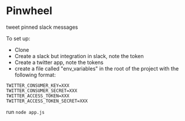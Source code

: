 # Pinwheel
tweet pinned slack messages

To set up:

- Clone
- Create a slack but integration in slack, note the token
- Create a twitter app, note the tokens
- create a file called "env_variables" in the root of the project with the following format:

```SLACK_TOKEN=XXX
TWITTER_CONSUMER_KEY=XXX
TWITTER_CONSUMER_SECRET=XXX
TWITTER_ACCESS_TOKEN=XXX
TWITTER_ACCESS_TOKEN_SECRET=XXX
```

run ```node app.js```

